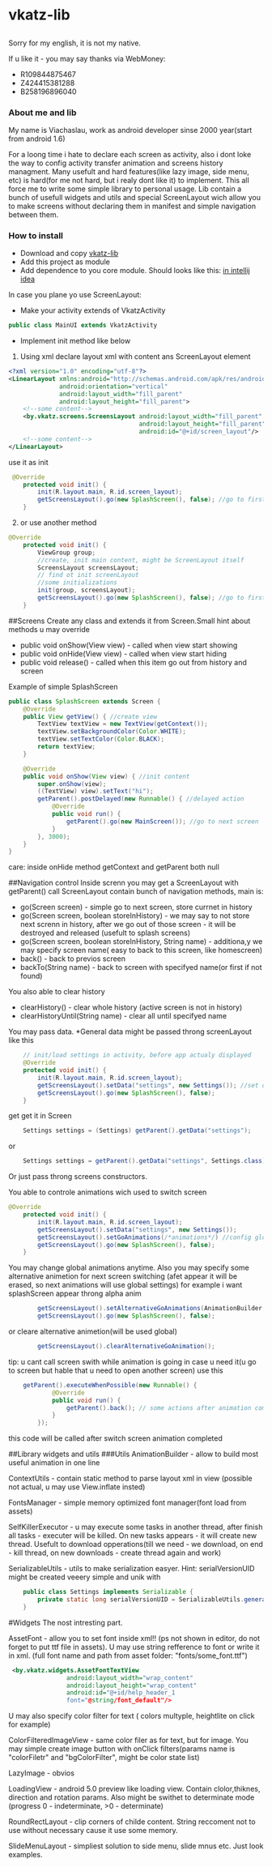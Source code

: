 # vkatz-lib
##

Sorry for my english, it is not my native.

If u like it - you may say thanks via WebMoney: 
* R109844875467
* Z424415381288
* B258196896040


### About me and lib
My name is Viachaslau, work as android developer sinse 2000 year(start from android 1.6)

For a loong time i hate to declare each screen as activity, also i dont loke  the way to config activity transfer animation and screens history managment. Many usefult and hard features(like lazy image, side menu, etc) is hard(for me not hard, but i realy dont like it) to implement. This all force me to write some simple library to personal usage.
Lib contain a bunch of usefull widgets and utils and special ScreenLayout wich allow you to make screens without declaring them in manifest and simple navigation between them.

### How to install

* Download and copy [vkatz-lib](https://github.com/vkatz/vkatz-lib/tree/master/vkatz-lib)
* Add this project as module 
* Add dependence to you core module. Should looks like this: [in intellij idea](https://drive.google.com/file/d/0B6z8oML8UiXtcHJ6ZnhHc3d3NXc/view?usp=sharing)

In case you plane yo use ScreenLayout:
* Make your activity extends of VkatzActivity
```java
public class MainUI extends VkatzActivity 
```
* Implement init method like below
1) Using xml
 declare layout xml with content ans ScreenLayout element
```xml
<?xml version="1.0" encoding="utf-8"?>
<LinearLayout xmlns:android="http://schemas.android.com/apk/res/android"
              android:orientation="vertical"
              android:layout_width="fill_parent"
              android:layout_height="fill_parent">
    <!--some content-->
    <by.vkatz.screens.ScreensLayout android:layout_width="fill_parent"
                                    android:layout_height="fill_parent"
                                    android:id="@+id/screen_layout"/>
    <!--some content-->
</LinearLayout>
```
use it as init
```java
 @Override
    protected void init() {
        init(R.layout.main, R.id.screen_layout);
        getScreensLayout().go(new SplashScreen(), false); //go to first screen
    }
```
2) or use another method
```java
@Override
    protected void init() {
        ViewGroup group;
        //create, init main content, might be ScreenLayout itself
        ScreensLayout screensLayout;
        // find ot init screenLayout
        //some initializations
        init(group, screensLayout);
        getScreensLayout().go(new SplashScreen(), false); //go to first screen
    }
```
##Screens
Create any class and extends it from Screen.Small hint about methods u may override
* public void onShow(View view)  - called when view start showing
* public void onHide(View view) - called when view start hiding
* public void release() - called when this item go out from history and screen 

Example of simple SplashScreen
```java
public class SplashScreen extends Screen {
    @Override
    public View getView() { //create view
        TextView textView = new TextView(getContext());
        textView.setBackgroundColor(Color.WHITE);
        textView.setTextColor(Color.BLACK);
        return textView;
    }

    @Override
    public void onShow(View view) { //init content
        super.onShow(view);
        ((TextView) view).setText("hi");
        getParent().postDelayed(new Runnable() { //delayed action
            @Override
            public void run() {
                getParent().go(new MainScreen()); //go to next screen
            }
        }, 3000);
    }
}
```

care: inside onHide method getContext  and getParent both null

##Navigation control
Inside screnn you may get a ScreenLayout with getParent() call
ScreenLayout contain bunch of navigation methods, main is:
* go(Screen screen) - simple go to next screen, store currnet in history
* go(Screen screen, boolean storeInHistory) - we may say to not store next screnn in history,
after we go out of those screen - it will be destroyed and released (usefult to splash screens)
* go(Screen screen, boolean storeInHistory, String name) - additiona,y we may specify screen name( easy to back to this screen, like homescreen)
* back() - back to previos screen
* backTo(String name) - back to screen with specifyed name(or first if not found)
 
You also able to clear history
* clearHistory() - clear whole history (active screen is not in history)
* clearHistoryUntil(String name) - clear all until specifyed name

You may pass data.
*General data might be passed throng screenLayout like this
```java
    // init/load settings in activity, before app actualy displayed
    @Override
    protected void init() {
        init(R.layout.main, R.id.screen_layout);
        getScreensLayout().setData("settings", new Settings()); //set data with key
        getScreensLayout().go(new SplashScreen(), false); 
    }
```
get get it in Screen
```java
    Settings settings = (Settings) getParent().getData("settings");
```
or
```java
    Settings settings = getParent().getData("settings", Settings.class);
```

Or just pass throng screens constructors.
    
You able to controle animations wich used to switch screen
```java 
@Override
    protected void init() {
        init(R.layout.main, R.id.screen_layout);
        getScreensLayout().setData("settings", new Settings());
        getScreensLayout().setGoAnimations(/*animations*/) //config global animations
        getScreensLayout().go(new SplashScreen(), false);
    }
```
You may change global animations anytime. Also you may specify some alternative animetion for next screen switching (afet appear it will be erased, so next animations will use global settings)
for example i want splashScreen appear throng alpha anim
```java
        getScreensLayout().setAlternativeGoAnimations(AnimationBuilder.alpha(0, 1, 250), null);
        getScreensLayout().go(new SplashScreen(), false);
```
or cleare alternative animetion(will be used global)  
```java
        getScreensLayout().clearAlternativeGoAnimation();
```

tip:
u cant call screen swith while animation is going
in case u need it(u go to screen but hable that u need to open another screen) use this 
```java
    getParent().executeWhenPossible(new Runnable() {
            @Override
            public void run() {
                getParent().back(); // some actions after animation completed
            }
        });
```
this code will be called after switch screen animation completed

##Library widgets and utils
###Utils
AnimationBuilder - allow to build most useful animation in one line

ContextUtils - contain static method to parse layout xml in view (possible not actual, u may use View.inflate insted)

FontsManager - simple memory optimized font manager(font load from assets)

SelfKillerExecutor - u may execute some tasks in another thread, after finish all tasks - executer will be killed. On new tasks appears - it will create new thread. Usefult to download opperations(till we need - we download, on end - kill thread, on new downloads - create thread again and work)

SerializableUtils - utils to make serialization easyer. 
Hint: serialVersionUID might be created veeery simple and unik with
```java
    public class Settings implements Serializable {
        private static long serialVersionUID = SerializableUtils.generateSerialVersionUID(Settings.class);
    }
```
#Widgets
The nost intresting part.

AssetFont<element> - allow you to set font inside xml!! (ps not shown in editor, do not forget to put ttf file in assets). U may use string refference to font or write it in xml. (full font name and path from asset folder: "fonts/some_font.ttf")
```xml
 <by.vkatz.widgets.AssetFontTextView
                android:layout_width="wrap_content"
                android:layout_height="wrap_content"
                android:id="@+id/help_header_1
                font="@string/font_default"/>
```
U may also specify color filter for text ( colors multyple, heightlite on click for example)

ColorFilteredImageView - same color filer as for text, but for image. You may simple create image button with onClick filters(params name is "colorFiletr" and "bgColorFilter", might be color state list)

LazyImage - obvios

LoadingView - android 5.0 preview like loading view. Contain clolor,thiknes, direction and rotation params. Also might be swithet to determinate mode (progress 0 - indeterminate, >0 - determinate)

RoundRectLayout - clip corners of childe content. String reccoment not to use without necessary cause it use some memory.

SlideMenuLayout - simpliest solution to  side menu, slide mnus etc. Just look examples.


